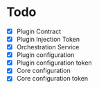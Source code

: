 # Todo

- [x] Plugin Contract
- [x] Plugin Injection Token
- [x] Orchestration Service
- [x] Plugin configuration
- [x] Plugin configuration token
- [x] Core configuration
- [x] Core configuration token

